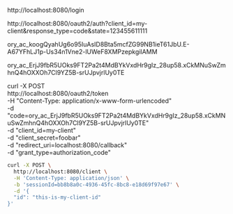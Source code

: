 http://localhost:8080/login

http://localhost:8080/oauth2/auth?client_id=my-client&response_type=code&state=123455611111

ory_ac_koogQyahUg6o95IuAsID8Bta5mcfZG99NB1ieT61JbU.E-A67YFhLJ1p-Us34n1Vne2-lUWeF8XMPzepkgiIAMM

ory_ac_ErjJ9fbR5UOks9FT2Pa2t4MdBYkVxdHr9gIz_28up58.xCkMNuSwZmhnQ4hOXXOh7Cl9YZ5B-srUJpvjrlUy0TE

curl -X POST \
  http://localhost:8080/oauth2/token \
  -H "Content-Type: application/x-www-form-urlencoded" \
  -d "code=ory_ac_ErjJ9fbR5UOks9FT2Pa2t4MdBYkVxdHr9gIz_28up58.xCkMNuSwZmhnQ4hOXXOh7Cl9YZ5B-srUJpvjrlUy0TE" \
  -d "client_id=my-client" \
  -d "client_secret=foobar" \
  -d "redirect_uri=localhost:8080/callback" \
  -d "grant_type=authorization_code"


```bash
curl -X POST \
  http://localhost:8080/client \
  -H 'Content-Type: application/json' \
  -b 'sessionId=bb8b8a0c-4936-45fc-8bc8-e18d69f97e67' \
  -d '{
  "id": "this-is-my-client-id"
}'
```
